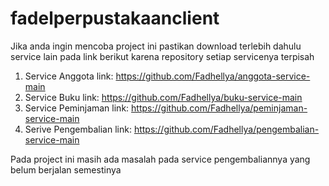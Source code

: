 # fadelperpustakaanclient
Jika anda ingin mencoba project ini pastikan download terlebih dahulu service lain pada link berikut karena repository setiap servicenya terpisah
1. Service Anggota link: https://github.com/Fadhellya/anggota-service-main
2. Service Buku link: https://github.com/Fadhellya/buku-service-main
3. Service Peminjaman link: https://github.com/Fadhellya/peminjaman-service-main
4. Serive Pengembalian link: https://github.com/Fadhellya/pengembalian-service-main

Pada project ini masih ada masalah pada service pengembaliannya yang belum berjalan semestinya
